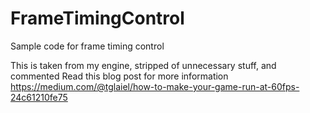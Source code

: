 # FrameTimingControl
Sample code for frame timing control

This is taken from my engine, stripped of unnecessary stuff, and commented
Read this blog post for more information
https://medium.com/@tglaiel/how-to-make-your-game-run-at-60fps-24c61210fe75
